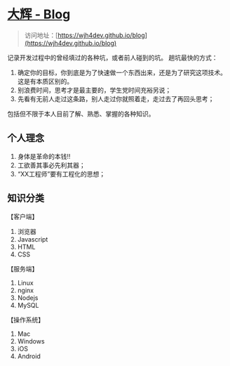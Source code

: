 # [大辉 - Blog](https://wjh4dev.github.io/blog)
> 访问地址：[https://wjh4dev.github.io/blog](https://wjh4dev.github.io/blog)

记录开发过程中的曾经填过的各种坑，或者前人碰到的坑。
趟坑最快的方式：

1. 确定你的目标，你到底是为了快速做一个东西出来，还是为了研究这项技术。这是有本质区别的。
2. 别浪费时间，思考才是最主要的，学生党时间充裕另说；
3. 先看有无前人走过这条路，别人走过你就照着走，走过去了再回头思考；

    
包括但不限于本人目前了解、熟悉、掌握的各种知识。

## 个人理念
1. 身体是革命的本钱‼️
2. 工欲善其事必先利其器；
3. “XX工程师”要有工程化的思想；

## 知识分类
【客户端】    
1. 浏览器
2. Javascript
3. HTML
4. CSS  
  
【服务端】
1. Linux
2. nginx
3. Nodejs
4. MySQL

【操作系统】
1. Mac
2. Windows
3. iOS
4. Android